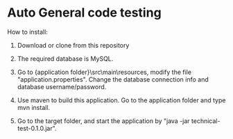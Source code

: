 # Auto General code testing

How to install:

1. Download or clone from this repository

2. The required database is MySQL.

3. Go to {application folder}\src\main\resources\, modify the file "application.properties". Change the database connection info and database username/password.

4. Use maven to build this application. Go to the application folder and type mvn install.

5. Go to the target folder, and start the application by "java -jar technical-test-0.1.0.jar".
